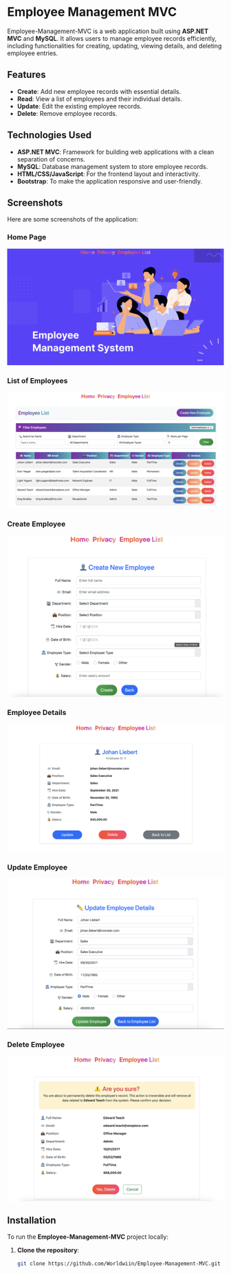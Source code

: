 # Employee Management MVC

Employee-Management-MVC is a web application built using **ASP.NET MVC** and **MySQL**. It allows users to manage employee records efficiently, including functionalities for creating, updating, viewing details, and deleting employee entries.

## Features
- **Create**: Add new employee records with essential details.
- **Read**: View a list of employees and their individual details.
- **Update**: Edit the existing employee records.
- **Delete**: Remove employee records.

## Technologies Used
- **ASP.NET MVC**: Framework for building web applications with a clean separation of concerns.
- **MySQL**: Database management system to store employee records.
- **HTML/CSS/JavaScript**: For the frontend layout and interactivity.
- **Bootstrap**: To make the application responsive and user-friendly.

## Screenshots

Here are some screenshots of the application:

### Home Page
![Home Page](Screenshots/home.png)

### List of Employees
![Employee List](Screenshots/list.png)

### Create Employee
![Create Employee](Screenshots/create.png)

### Employee Details
![Employee Details](Screenshots/details.png)



### Update Employee
![Update Employee](Screenshots/update.png)

### Delete Employee
![Delete Employee](Screenshots/delete.png)

## Installation

To run the **Employee-Management-MVC** project locally:

1. **Clone the repository**:
   ```bash
   git clone https://github.com/Worldwiin/Employee-Management-MVC.git
